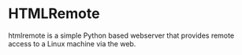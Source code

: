 HTMLRemote
==========

htmlremote is a simple Python based webserver that provides remote
access to a Linux machine via the web.
